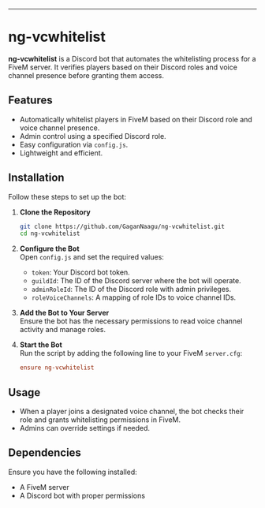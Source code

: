 ---

# ng-vcwhitelist

**ng-vcwhitelist** is a Discord bot that automates the whitelisting process for a FiveM server. It verifies players based on their Discord roles and voice channel presence before granting them access.

## Features

- Automatically whitelist players in FiveM based on their Discord role and voice channel presence.
- Admin control using a specified Discord role.
- Easy configuration via `config.js`.
- Lightweight and efficient.

## Installation

Follow these steps to set up the bot:

1. **Clone the Repository**  
   ```bash
   git clone https://github.com/GaganNaagu/ng-vcwhitelist.git
   cd ng-vcwhitelist
   ```

2. **Configure the Bot**  
   Open `config.js` and set the required values:
   - `token`: Your Discord bot token.
   - `guildId`: The ID of the Discord server where the bot will operate.
   - `adminRoleId`: The ID of the Discord role with admin privileges.
   - `roleVoiceChannels`: A mapping of role IDs to voice channel IDs.

3. **Add the Bot to Your Server**  
   Ensure the bot has the necessary permissions to read voice channel activity and manage roles.

4. **Start the Bot**  
   Run the script by adding the following line to your FiveM `server.cfg`:
   ```cfg
   ensure ng-vcwhitelist
   ```

## Usage

- When a player joins a designated voice channel, the bot checks their role and grants whitelisting permissions in FiveM.
- Admins can override settings if needed.

## Dependencies

Ensure you have the following installed:

- A FiveM server
- A Discord bot with proper permissions
